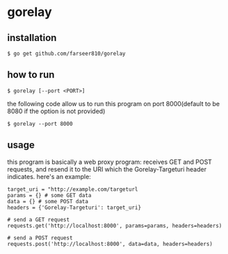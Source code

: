 # gorelay
## installation
```shell
$ go get github.com/farseer810/gorelay
```    

## how to run
```shell
$ gorelay [--port <PORT>]
```   

the following code allow us to run this program on port 8000(default to be 8080 if the option is not provided)
```shell
$ gorelay --port 8000
```    

## usage
this program is basically a web proxy program: receives GET and POST requests, 
and resend it to the URI which the Gorelay-Targeturi header indicates.
here's an example:
```python3
target_uri = "http://example.com/targeturl
params = {} # some GET data
data = {} # some POST data
headers = {'Gorelay-Targeturi': target_uri}

# send a GET request
requests.get('http://localhost:8000', params=params, headers=headers)

# send a POST request
requests.post('http://localhost:8000', data=data, headers=headers)
```
